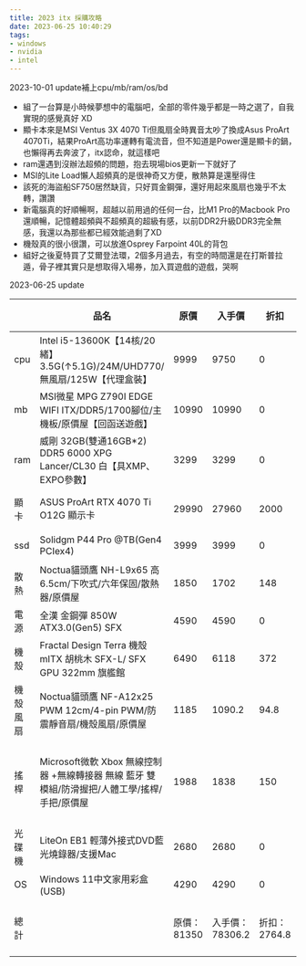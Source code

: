 ```yaml
---
title: 2023 itx 採購攻略
date: 2023-06-25 10:40:29
tags:
- windows
- nvidia
- intel
---
```

2023-10-01 update補上cpu/mb/ram/os/bd
* 組了一台算是小時候夢想中的電腦吧，全部的零件幾乎都是一時之選了，自我實現的感覺真好 XD
* 顯卡本來是MSI Ventus 3X 4070 Ti但風扇全時異音太吵了換成Asus ProArt 4070Ti，結果ProArt高功率運轉有電流音，但不知道是Power還是顯卡的鍋，也懶得再去奔波了，itx認命，就這樣吧
* ram還遇到沒辦法超頻的問題，抱去現場bios更新一下就好了
* MSI的Lite Load懶人超頻真的是很神奇又方便，散熱算是還壓得住
* 該死的海盜船SF750居然缺貨，只好買金鋼彈，還好用起來風扇也幾乎不太轉，讚讚
* 新電腦真的好順暢啊，超越以前用過的任何一台，比M1 Pro的Macbook Pro還順暢，記憶體超頻與不超頻真的超級有感，以前DDR2升級DDR3完全無感，我還以為那些都已經效能過剩了XD
* 機殼真的很小很讚，可以放進Osprey Farpoint 40L的背包
* 組好之後夏特買了艾爾登法環，2個多月過去，有空的時間還是在打斯普拉遁，骨子裡其實只是想取得入場券，加入買遊戲的遊戲，哭啊

2023-06-25 update

|      | 品名 | 原價 | 入手價 | 折扣 | 信用卡回饋 |折扣+信用卡回饋|說明|   |   |   |
|------|----|----|-----|----|----|---|---|---|---|---|
| cpu  |Intel i5-13600K【14核/20緒】3.5G(↑5.1G)/24M/UHD770/無風扇/125W【代理盒裝】|9999|9750|0|195|195|現場信用卡|   |   |   |
| mb   |MSI微星 MPG Z790I EDGE WIFI ITX/DDR5/1700腳位/主機板/原價屋【回函送遊戲】|10990|10990|0|219.8|219.8|現場信用卡|   |   |   |
| ram  |威剛 32GB(雙通16GB*2) DDR5 6000 XPG Lancer/CL30 白【具XMP、EXPO參數】|3299|3299|0|65.9|65.9|現場信用卡|   |   |   |
| 顯卡   |ASUS ProArt RTX 4070 Ti O12G 顯示卡| 29990   | 27960 | 2000| 1062.48|3062.48|蝦皮725 93折券|   |   |   |
| ssd   |Solidgm P44 Pro @TB(Gen4 PCIex4)| 3999|3999|0|79.98|79.98|現場信用卡|   |   |   |
| 散熱   | Noctua貓頭鷹 NH-L9x65 高6.5cm/下吹式/六年保固/散熱器/原價屋 |1850|1702|148|64.67|212.67|蝦皮625 92折券|   |   |   |
| 電源   |全漢 金鋼彈 850W ATX3.0(Gen5) SFX|4590|4590|0|91.8|91.8|現場信用卡|   |   |   |
| 機殼   |Fractal Design Terra 機殼 mITX 胡桃木 SFX-L/ SFX GPU 322mm 旗艦館| 6490   | 6118  | 372 | 30.59 |402.59| 蝦皮618 93折券|   |   |   |
| 機殼風扇 |Noctua貓頭鷹 NF-A12x25 PWM 12cm/4-pin PWM/防震靜音扇/機殼風扇/原價屋|1185|1090.2|94.8|41.42|136.22|蝦皮625 92折券|   |   |   |
|搖桿|Microsoft微軟 Xbox 無線控制器 +無線轉接器 無線 藍牙 雙模組/防滑握把/人體工學/搖桿/手把/原價屋|1988|1838|150    |70.87|220.87|蝦皮優惠券100+原價屋50元折價券|   |   |   |
|光碟機|LiteOn EB1 輕薄外接式DVD藍光燒錄器/支援Mac|2680|2680|0|53.6|53.6|現場信用卡|   |   |   |
|OS|Windows 11中文家用彩盒(USB)|4290|4290|0|85.8|85.8|現場信用卡|   |   |   |
|總計||原價：81350|入手價：78306.2|折扣：2764.8|信用卡回饋：2061.91|折扣＋信用卡回饋：4826.71||   |   |   |
